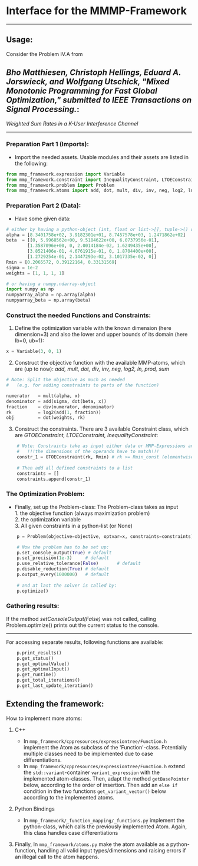 # Interface for the MMMP-Framework
---
## Usage:

Consider the Problem IV.A from

_Bho Matthiesen, Christoph Hellings, Eduard A. Jorswieck, and Wolfgang
Utschick, "Mixed Monotonic Programming for Fast Global Optimization,"
submitted to IEEE  Transactions on Signal Processing._:
---
_Weighted Sum Rates in a K-User Interference Channel_

---


### Preparation Part 1 (Imports):
* Import the needed assets. Usable modules and their assets are listed in the following:

```Python 
from mmp_framework.expression import Variable
from mmp_framework.constraint import InequalityConstraint, LTOEConstraint, GTOEConstraint
from mmp_framework.problem import Problem
from mmp_framework.atoms import add, dot, mult, div, inv, neg, log2, ln, prod, sum
```

### Preparation Part 2 (Data):
* Have some given data:

```Python
# either by having a python-object (int, float or list->[], tuple->() of int or floats) :
alpha = [8.3401758e+02, 3.9182301e+01, 8.7457578e+03, 1.2471862e+02]
beta  = [[0, 5.9968562e+00, 9.5184622e+00, 6.0737956e-01],
        [1.3587096e+00, 0, 2.0014184e-02, 1.6249435e+00],
        [3.8521406e-01, 4.6761915e-01, 0, 1.8704400e+00],
        [1.2729254e-01, 2.1447293e-02, 3.1017335e-02, 0]]
Rmin = [0.2065572, 0.39122164, 0.33131569]
sigma = 1e-2
weights = [1, 1, 1, 1]

# or having a numpy.ndarray-object
import numpy as np
numpyarray_alpha = np.array(alpha)
numpyarray_beta = np.array(beta)
```

### Construct the needed Functions and Constraints:
1. Define the optimization variable with the known dimension (here dimension=3)
and also the lower and upper bounds of its domain (here lb=0, ub=1):
```Python
x = Variable(3, 0, 1)
```
  
2. Construct the objective function with the available MMP-atoms, which are (up to now):
    _add, mult, dot, div, inv, neg, log2, ln, prod, sum_
```Python
# Note: Split the objective as much as needed
#   (e.g. for adding constraints to parts of the function)

numerator   = mult(alpha, x)
denominator = add(sigma, dot(beta, x))
fraction    = div(numerator, denominator)
rk          = log2(add(1, fraction))
obj         = dot(weights, rk)
```

3. Construct the constraints. There are 3 available Constraint class,
which are _GTOEConstraint, LTOEConstraint, InequalityConstraint_:
```Python
    # Note: Constraints take as input either data or MMP-Expressions and
    #   !!!the dimensions of the operands have to match!!!
    constr_1 = GTOEConstraint(rk, Rmin) # rk >= Rmin_const (elementwise)
    
    # Then add all defined constraints to a list
    constraints = []
    constraints.append(constr_1)
```

### The Optimization Problem:
*  Finally, set up the Problem-class:
     The Problem-class takes as input\
       1. the objective function (always maximization problem)\
       2. the optimization variable\
       3. All given constraints in a python-list (or None)
```Python
    p = Problem(objective=objective, optvar=x, constraints=constraints)

    # Now the problem has to be set up:
    p.set_console_output(True) # default
    p.set_precision(1e-3)     # default
    p.use_relative_tolerance(False)       # default
    p.disable_reduction(True) # default
    p.output_every(1000000)   # default
    
    # and at last the solver is called by:
    p.optimize()
```

### Gathering results:
If the method _setConsoleOutput(False)_ was not called, 
calling Problem.optimize() prints out the current status to the console.

---
For accessing separate results, following functions are available:

```Python
    p.print_results()
    p.get_status()
    p.get_optimalValue()
    p.get_optimalInput()
    p.get_runtime()
    p.get_total_iterations()
    p.get_last_update_iteration()
```


## Extending the framework:

How to implement more atoms:
1. C++
   * In `mmp_framework/cppresources/expressiontree/Function.h`
   implement the Atom as subclass of the 'Function'-class. Potentially multiple
   classes need to be implemented due to case differentiations.
   * In `mmp_framework/cppresources/expressiontree/Function.h` extend the `std::variant`-container `variant_expression`
    with the implemented atom-classes. Then, adapt the method `getBasePointer` below, according to
    the order of insertion. Then add an `else if` condition in the two functions `get_variant_vector()`
    below according to the implemented atoms.
2. Python Bindings
   * In `mmp_framework/_function_mapping/_functions.py`
        implement the python-class, which calls the previously implemented Atom.
        Again, this class handles case differentiations

2. Finally, In `mmp_framework/atoms.py` make the atom available
as a python-function, handling all valid input types/dimensions and
raising errors if an illegal call to the atom happens.